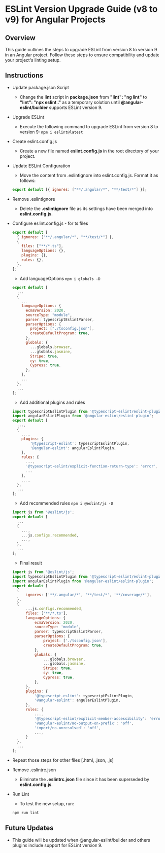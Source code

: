 # ESLint Version Upgrade Guide (v8 to v9) for Angular Projects

## Overview

This guide outlines the steps to upgrade ESLint from version 8 to version 9 in an Angular project. Follow these steps to ensure compatibility and update your project's linting setup.

## Instructions

- Update package.json Script
  - Change the **lint** script in **package.json** from **"lint": "ng lint"** to **"lint": "npx eslint ."** as a temporary solution until **@angular-eslint/builder** supports ESLint version 9.
- Upgrade ESLint
  - Execute the following command to upgrade ESLint from version 8 to version 9:
    `npm i eslint@latest`
- Create eslint.config.js
  - Create a new file named **eslint.config.js** in the root directory of your project.
- Update ESLint Configuration
  - Move the content from .eslintignore into eslint.config.js. Format it as follows:
  ```javascript
  export default [{ ignores: ["**/.angular/*", "**/test/*"] }];
  ```
- Remove .eslintignore
  - Delete the **.eslintignore** file as its settings have been merged into **eslint.config.js**.
- Configure eslint.config.js - for ts files

  ```javascript
  export default [
    { ignores: ["**/.angular/*", "**/test/*"] },
    {
      files: ["**/*.ts"],
      languageOptions: {},
      plugins: {},
      rules: {},
    },
  ];
  ```

  - Add languageOptions
    `npm i globals -D`

  ```javascript
  export default [
    ...
    {
      ...
      languageOptions: {
        ecmaVersion: 2020,
        sourceType: "module",
        parser: typescriptEslintParser,
        parserOptions: {
          project: ["./tsconfig.json"],
          createDefaultProgram: true,
        },
        globals: {
          ...globals.browser,
          ...globals.jasmine,
          Stripe: true,
          cy: true,
          Cypress: true,
        },
      },
      ...
    },
    ...
  ];
  ```

  - Add additional plugins and rules

  ```javascript
  import typescriptEslintPlugin from '@typescript-eslint/eslint-plugin';
  import angularEslintPlugin from '@angular-eslint/eslint-plugin';
  export default [
    ...,
    {
      ...,
      plugins: {
          '@typescript-eslint': typescriptEslintPlugin,
          '@angular-eslint': angularEslintPlugin,
      },
      rules: {
        ...,
        '@typescript-eslint/explicit-function-return-type': 'error',
        ...
      },
      ...,
    },
    ...
  ];
  ```

  - Add recommended rules
    `npm i @eslint/js -D`

  ```javascript
  import js from '@eslint/js';
  export default [
    ...
    {
      ...,
      ...js.configs.recommended,
      ...,
    },
    ...
  ];
  ```

  - Final result

  ```javascript
  import js from '@eslint/js';
  import typescriptEslintPlugin from '@typescript-eslint/eslint-plugin';
  import angularEslintPlugin from '@angular-eslint/eslint-plugin';
  export default [
    {
        ignores: ['**/.angular/*', '**/test/*', '**/coverage/*'],
    },
    {
        ...js.configs.recommended,
        files: ['**/*.ts'],
        languageOptions: {
            ecmaVersion: 2020,
            sourceType: 'module',
            parser: typescriptEslintParser,
            parserOptions: {
                project: ['./tsconfig.json'],
                createDefaultProgram: true,
            },
            globals: {
                ...globals.browser,
                ...globals.jasmine,
                Stripe: true,
                cy: true,
                Cypress: true,
            },
        },
        plugins: {
            '@typescript-eslint': typescriptEslintPlugin,
            '@angular-eslint': angularEslintPlugin,
        },
        rules: {
            ...,
            '@typescript-eslint/explicit-member-accessibility': 'error',
            '@angular-eslint/no-output-on-prefix': 'off',
            'import/no-unresolved': 'off',
            ...,
        }
    },
    ...
  ];
  ```

- Repeat those steps for other files [.html, .json, .js]
- Remove .eslintrc.json
  - Eliminate the **.eslintrc.json** file since it has been superseded by **eslint.config.js**.
- Run Lint

  - To test the new setup, run:

  ```javascript
  npm run lint

  ```

## Future Updates

- This guide will be updated when @angular-eslint/builder and others plugins include support for ESLint version 9.
